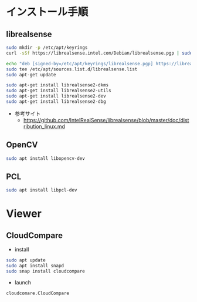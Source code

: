 # インストール手順

## librealsense
```bash
sudo mkdir -p /etc/apt/keyrings
curl -sSf https://librealsense.intel.com/Debian/librealsense.pgp | sudo tee /etc/apt/keyrings/librealsense.pgp > /dev/null

echo "deb [signed-by=/etc/apt/keyrings/librealsense.pgp] https://librealsense.intel.com/Debian/apt-repo `lsb_release -cs` main" | \
sudo tee /etc/apt/sources.list.d/librealsense.list
sudo apt-get update

sudo apt-get install librealsense2-dkms
sudo apt-get install librealsense2-utils
sudo apt-get install librealsense2-dev
sudo apt-get install librealsense2-dbg
```

* 参考サイト
    * https://github.com/IntelRealSense/librealsense/blob/master/doc/distribution_linux.md

## OpenCV

```bash
sudo apt install libopencv-dev
```

## PCL

```bash
sudo apt install libpcl-dev
```

# Viewer

## CloudCompare

* install

```bash
sudo apt update
sudo apt install snapd
sudo snap install cloudcompare
```

* launch

```bash
cloudcomare.CloudCompare
```
